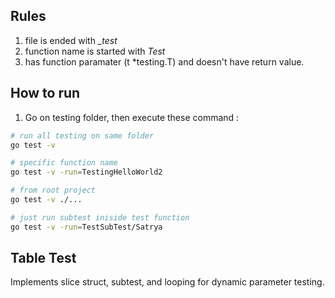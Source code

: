 ## Rules
1. file is ended with *_test*
2. function name is started with *Test*
3. has function paramater (t *testing.T) and doesn't have return value.

## How to run
1. Go on testing folder, then execute these command :
```bash
# run all testing on same folder
go test -v

# specific function name
go test -v -run=TestingHelloWorld2

# from root project
go test -v ./...

# just run subtest iniside test function
go test -v -run=TestSubTest/Satrya
```

## Table Test
Implements slice struct, subtest, and looping for dynamic parameter testing.


